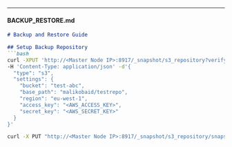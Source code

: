 
---

#### **BACKUP_RESTORE.md**
```markdown
# Backup and Restore Guide

## Setup Backup Repository
```bash
curl -XPUT 'http://<Master Node IP>:8917/_snapshot/s3_repository?verify=false&pretty' \
-H 'Content-Type: application/json' -d'{
  "type": "s3",
  "settings": {
    "bucket": "test-abc",
    "base_path": "malikobaid/testrepo",
    "region": "eu-west-1",
    "access_key": "<AWS_ACCESS_KEY>",
    "secret_key": "<AWS_SECRET_KEY>"
  }
}'

curl -X PUT "http://<Master Node IP>:8917/_snapshot/s3_repository/snapshot_1?wait_for_completion=true"

